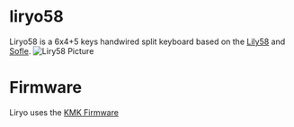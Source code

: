 # liryo58
Liryo58 is a 6x4+5 keys handwired split keyboard based on the [Lily58](https://github.com/kata0510/Lily58) and [Sofle](https://github.com/josefadamcik/SofleKeyboard).
![Liry58 Picture](https://raw.githubusercontent.com/floydm/liryo58/main/files/liryo58.jpeg)

# Firmware
Liryo uses the [KMK Firmware](https://github.com/KMKfw/kmk_firmware/tree/master)

